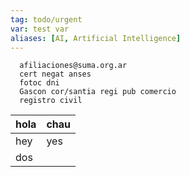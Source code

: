 ```yaml
---
tag: todo/urgent
var: test var
aliases: [AI, Artificial Intelligence]
---
```


	
      afiliaciones@suma.org.ar
      cert negat anses
      fotoc dni
      Gascon cor/santia regi pub comercio
      registro civil

| hola | chau |
| ---- | ---- |
| hey  | yes  |
| dos     |      |
